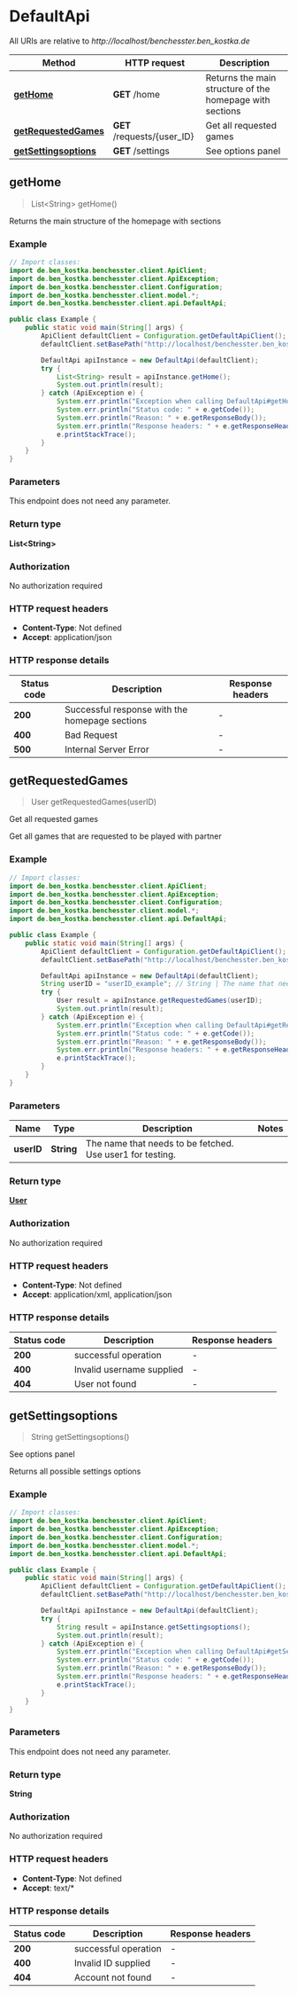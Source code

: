 # DefaultApi

All URIs are relative to *http://localhost/benchesster.ben_kostka.de*

| Method | HTTP request | Description |
|------------- | ------------- | -------------|
| [**getHome**](DefaultApi.md#getHome) | **GET** /home | Returns the main structure of the homepage with sections |
| [**getRequestedGames**](DefaultApi.md#getRequestedGames) | **GET** /requests/{user_ID} | Get all requested games |
| [**getSettingsoptions**](DefaultApi.md#getSettingsoptions) | **GET** /settings | See options panel |



## getHome

> List&lt;String&gt; getHome()

Returns the main structure of the homepage with sections

### Example

```java
// Import classes:
import de.ben_kostka.benchesster.client.ApiClient;
import de.ben_kostka.benchesster.client.ApiException;
import de.ben_kostka.benchesster.client.Configuration;
import de.ben_kostka.benchesster.client.model.*;
import de.ben_kostka.benchesster.client.api.DefaultApi;

public class Example {
    public static void main(String[] args) {
        ApiClient defaultClient = Configuration.getDefaultApiClient();
        defaultClient.setBasePath("http://localhost/benchesster.ben_kostka.de");

        DefaultApi apiInstance = new DefaultApi(defaultClient);
        try {
            List<String> result = apiInstance.getHome();
            System.out.println(result);
        } catch (ApiException e) {
            System.err.println("Exception when calling DefaultApi#getHome");
            System.err.println("Status code: " + e.getCode());
            System.err.println("Reason: " + e.getResponseBody());
            System.err.println("Response headers: " + e.getResponseHeaders());
            e.printStackTrace();
        }
    }
}
```

### Parameters

This endpoint does not need any parameter.

### Return type

**List&lt;String&gt;**

### Authorization

No authorization required

### HTTP request headers

- **Content-Type**: Not defined
- **Accept**: application/json

### HTTP response details
| Status code | Description | Response headers |
|-------------|-------------|------------------|
| **200** | Successful response with the homepage sections |  -  |
| **400** | Bad Request |  -  |
| **500** | Internal Server Error |  -  |


## getRequestedGames

> User getRequestedGames(userID)

Get all requested games

Get all games that are requested to be played with partner

### Example

```java
// Import classes:
import de.ben_kostka.benchesster.client.ApiClient;
import de.ben_kostka.benchesster.client.ApiException;
import de.ben_kostka.benchesster.client.Configuration;
import de.ben_kostka.benchesster.client.model.*;
import de.ben_kostka.benchesster.client.api.DefaultApi;

public class Example {
    public static void main(String[] args) {
        ApiClient defaultClient = Configuration.getDefaultApiClient();
        defaultClient.setBasePath("http://localhost/benchesster.ben_kostka.de");

        DefaultApi apiInstance = new DefaultApi(defaultClient);
        String userID = "userID_example"; // String | The name that needs to be fetched. Use user1 for testing. 
        try {
            User result = apiInstance.getRequestedGames(userID);
            System.out.println(result);
        } catch (ApiException e) {
            System.err.println("Exception when calling DefaultApi#getRequestedGames");
            System.err.println("Status code: " + e.getCode());
            System.err.println("Reason: " + e.getResponseBody());
            System.err.println("Response headers: " + e.getResponseHeaders());
            e.printStackTrace();
        }
    }
}
```

### Parameters


| Name | Type | Description  | Notes |
|------------- | ------------- | ------------- | -------------|
| **userID** | **String**| The name that needs to be fetched. Use user1 for testing.  | |

### Return type

[**User**](User.md)

### Authorization

No authorization required

### HTTP request headers

- **Content-Type**: Not defined
- **Accept**: application/xml, application/json

### HTTP response details
| Status code | Description | Response headers |
|-------------|-------------|------------------|
| **200** | successful operation |  -  |
| **400** | Invalid username supplied |  -  |
| **404** | User not found |  -  |


## getSettingsoptions

> String getSettingsoptions()

See options panel

Returns all possible settings options

### Example

```java
// Import classes:
import de.ben_kostka.benchesster.client.ApiClient;
import de.ben_kostka.benchesster.client.ApiException;
import de.ben_kostka.benchesster.client.Configuration;
import de.ben_kostka.benchesster.client.model.*;
import de.ben_kostka.benchesster.client.api.DefaultApi;

public class Example {
    public static void main(String[] args) {
        ApiClient defaultClient = Configuration.getDefaultApiClient();
        defaultClient.setBasePath("http://localhost/benchesster.ben_kostka.de");

        DefaultApi apiInstance = new DefaultApi(defaultClient);
        try {
            String result = apiInstance.getSettingsoptions();
            System.out.println(result);
        } catch (ApiException e) {
            System.err.println("Exception when calling DefaultApi#getSettingsoptions");
            System.err.println("Status code: " + e.getCode());
            System.err.println("Reason: " + e.getResponseBody());
            System.err.println("Response headers: " + e.getResponseHeaders());
            e.printStackTrace();
        }
    }
}
```

### Parameters

This endpoint does not need any parameter.

### Return type

**String**

### Authorization

No authorization required

### HTTP request headers

- **Content-Type**: Not defined
- **Accept**: text/*

### HTTP response details
| Status code | Description | Response headers |
|-------------|-------------|------------------|
| **200** | successful operation |  -  |
| **400** | Invalid ID supplied |  -  |
| **404** | Account not found |  -  |

